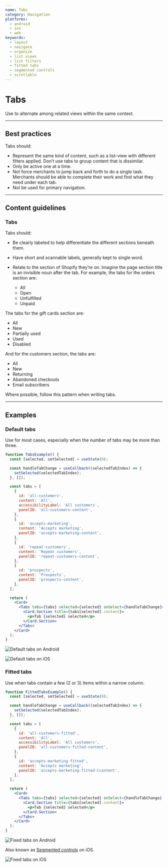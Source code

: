 ```yaml
---
name: Tabs
category: Navigation
platforms:
  - android
  - ios
  - web
keywords:
  - layout
  - navigate
  - organize
  - list views
  - list filters
  - fitted tabs
  - segmented controls
  - scrollable
---
```


# Tabs

Use to alternate among related views within the same context.

---

## Best practices

Tabs should:

- Represent the same kind of content, such as a list-view with different filters applied. Don’t use tabs to group content that is dissimilar.
- Only be active one at a time.
- Not force merchants to jump back and forth to do a single task. Merchants should be able to complete their work and find what they need under each tab.
- Not be used for primary navigation.

---

## Content guidelines

### Tabs

Tabs should:

- Be clearly labeled to help differentiate the different sections beneath them.
- Have short and scannable labels, generally kept to single word.
- Relate to the section of Shopify they’re on. Imagine the page section title is an invisible noun after the tab. For example, the tabs for the orders section are:

  - All
  - Open
  - Unfulfilled
  - Unpaid

The tabs for the gift cards section are:

- All
- New
- Partially used
- Used
- Disabled

And for the customers section, the tabs are:

- All
- New
- Returning
- Abandoned checkouts
- Email subscribers

Where possible, follow this pattern when writing tabs.

---

## Examples

### Default tabs

Use for most cases, especially when the number of tabs may be more than three.

```jsx
function TabsExample() {
  const [selected, setSelected] = useState(0);

  const handleTabChange = useCallback((selectedTabIndex) => {
    setSelected(selectedTabIndex);
  }, []);

  const tabs = [
    {
      id: 'all-customers',
      content: 'All',
      accessibilityLabel: 'All customers',
      panelID: 'all-customers-content',
    },
    {
      id: 'accepts-marketing',
      content: 'Accepts marketing',
      panelID: 'accepts-marketing-content',
    },
    {
      id: 'repeat-customers',
      content: 'Repeat customers',
      panelID: 'repeat-customers-content',
    },
    {
      id: 'prospects',
      content: 'Prospects',
      panelID: 'prospects-content',
    },
  ];

  return (
    <Card>
      <Tabs tabs={tabs} selected={selected} onSelect={handleTabChange}>
        <Card.Section title={tabs[selected].content}>
          <p>Tab {selected} selected</p>
        </Card.Section>
      </Tabs>
    </Card>
  );
}
```

<!-- content-for: android -->

![Default tabs on Android](/public_images/components/Tabs/android/default@2x.png)

<!-- /content-for -->

<!-- content-for: ios -->

![Default tabs on iOS](/public_images/components/Tabs/ios/default@2x.png)

<!-- /content-for -->

### Fitted tabs

Use when tabs contain a few (2 or 3) items within a narrow column.

```jsx
function FittedTabsExample() {
  const [selected, setSelected] = useState(0);

  const handleTabChange = useCallback((selectedTabIndex) => {
    setSelected(selectedTabIndex);
  }, []);

  const tabs = [
    {
      id: 'all-customers-fitted',
      content: 'All',
      accessibilityLabel: 'All customers',
      panelID: 'all-customers-fitted-content',
    },
    {
      id: 'accepts-marketing-fitted',
      content: 'Accepts marketing',
      panelID: 'accepts-marketing-fitted-Ccontent',
    },
  ];

  return (
    <Card>
      <Tabs tabs={tabs} selected={selected} onSelect={handleTabChange} fitted>
        <Card.Section title={tabs[selected].content}>
          <p>Tab {selected} selected</p>
        </Card.Section>
      </Tabs>
    </Card>
  );
}
```

<!-- content-for: android -->

![Fixed tabs on Android](/public_images/components/Tabs/android/fixed@2x.png)

<!-- /content-for -->

<!-- content-for: ios -->

Also known as [Segmented controls](https://developer.apple.com/design/human-interface-guidelines/ios/controls/segmented-controls/) on iOS.

![Fixed tabs on iOS](/public_images/components/Tabs/ios/fixed@2x.png)

<!-- /content-for -->
